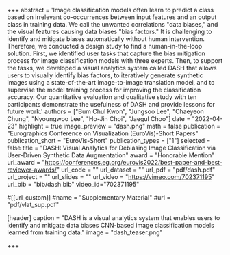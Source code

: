 +++
abstract = 'Image classification models often learn to predict a class based on irrelevant co-occurrences between input features and an output class in training data. We call the unwanted correlations "data biases," and the visual features causing data biases "bias factors." It is challenging to identify and mitigate biases automatically without human intervention. Therefore, we conducted a design study to find a human-in-the-loop solution. First, we identified user tasks that capture the bias mitigation process for image classification models with three experts. Then, to support the tasks, we developed a visual analytics system called DASH that allows users to visually identify bias factors, to iteratively generate synthetic images using a state-of-the-art image-to-image translation model, and to supervise the model training process for improving the classification accuracy. Our quantitative evaluation and qualitative study with ten participants demonstrate the usefulness of DASH and provide lessons for future work.'
authors = ["Bum Chul Kwon", "Jungsoo Lee", "Chaeyeon Chung", "Nyoungwoo Lee", "Ho-Jin Choi", "Jaegul Choo"]
date = "2022-04-23"
highlight = true
image_preview = "dash.png"
math = false
publication = "Eurographics Conference on Visualization (EuroVis)-Short Papers"
publication_short = "EuroVis-Short"
publication_types = ["1"]
selected = false
title = "DASH: Visual Analytics for Debiasing Image Classification via User-Driven Synthetic Data Augmentation"
award = "Honorable Mention"
url_award = "https://conferences.eg.org/eurovis2022/best-paper-and-best-reviewer-awards/"
url_code = ""
url_dataset = ""
url_pdf = "pdf/dash.pdf"
url_project = ""
url_slides = ""
url_video = "https://vimeo.com/702371195"
url_bib = "bib/dash.bib"
video_id="702371195"

#[[url_custom]]
#name = "Supplementary Material"
#url = "pdf/vlat_sup.pdf"

[header]
  caption = "DASH is a visual analytics system that enables users to identify and mitigate data biases CNN-based image classification models learned from training data."
  image = "dash_teaser.png"

+++